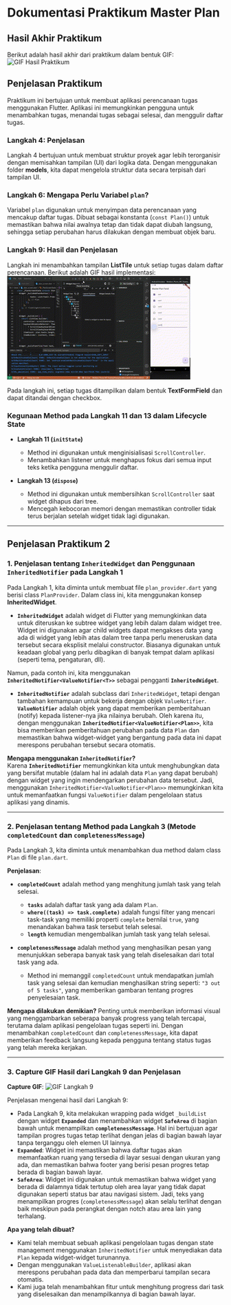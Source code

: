 # Dokumentasi Praktikum Master Plan

## Hasil Akhir Praktikum

Berikut adalah hasil akhir dari praktikum dalam bentuk GIF:
![GIF Hasil Praktikum](./assets/master_plan_demo.gif)

## Penjelasan Praktikum

Praktikum ini bertujuan untuk membuat aplikasi perencanaan tugas menggunakan Flutter.
Aplikasi ini memungkinkan pengguna untuk menambahkan tugas, menandai tugas sebagai selesai, dan menggulir daftar tugas.

### **Langkah 4: Penjelasan**

Langkah 4 bertujuan untuk membuat struktur proyek agar lebih terorganisir dengan memisahkan tampilan (UI) dari logika data. Dengan menggunakan folder **models**, kita dapat mengelola struktur data secara terpisah dari tampilan UI.

### **Langkah 6: Mengapa Perlu Variabel `plan`?**

Variabel `plan` digunakan untuk menyimpan data perencanaan yang mencakup daftar tugas. Dibuat sebagai konstanta (`const Plan()`) untuk memastikan bahwa nilai awalnya tetap dan tidak dapat diubah langsung, sehingga setiap perubahan harus dilakukan dengan membuat objek baru.

### **Langkah 9: Hasil dan Penjelasan**

Langkah ini menambahkan tampilan **ListTile** untuk setiap tugas dalam daftar perencanaan. Berikut adalah GIF hasil implementasi:
![GIF Langkah 9](./assets/praktikum1.gif)

Pada langkah ini, setiap tugas ditampilkan dalam bentuk **TextFormField** dan dapat ditandai dengan checkbox.

### **Kegunaan Method pada Langkah 11 dan 13 dalam Lifecycle State**

- **Langkah 11 (`initState`)**
  - Method ini digunakan untuk menginisialisasi `ScrollController`.
  - Menambahkan listener untuk menghapus fokus dari semua input teks ketika pengguna menggulir daftar.
- **Langkah 13 (`dispose`)**

  - Method ini digunakan untuk membersihkan `ScrollController` saat widget dihapus dari tree.
  - Mencegah kebocoran memori dengan memastikan controller tidak terus berjalan setelah widget tidak lagi digunakan.

---

## Penjelasan Praktikum 2

### 1. **Penjelasan tentang `InheritedWidget` dan Penggunaan `InheritedNotifier` pada Langkah 1**

Pada Langkah 1, kita diminta untuk membuat file `plan_provider.dart` yang berisi class `PlanProvider`. Dalam class ini, kita menggunakan konsep **InheritedWidget**.

- **`InheritedWidget`** adalah widget di Flutter yang memungkinkan data untuk diteruskan ke subtree widget yang lebih dalam dalam widget tree. Widget ini digunakan agar child widgets dapat mengakses data yang ada di widget yang lebih atas dalam tree tanpa perlu meneruskan data tersebut secara eksplisit melalui constructor. Biasanya digunakan untuk keadaan global yang perlu dibagikan di banyak tempat dalam aplikasi (seperti tema, pengaturan, dll).

Namun, pada contoh ini, kita menggunakan **`InheritedNotifier<ValueNotifier<T>>`** sebagai pengganti **`InheritedWidget`**.

- **`InheritedNotifier`** adalah subclass dari `InheritedWidget`, tetapi dengan tambahan kemampuan untuk bekerja dengan objek `ValueNotifier`. **`ValueNotifier`** adalah objek yang dapat memberikan pemberitahuan (notify) kepada listener-nya jika nilainya berubah. Oleh karena itu, dengan menggunakan **`InheritedNotifier<ValueNotifier<Plan>>`**, kita bisa memberikan pemberitahuan perubahan pada data `Plan` dan memastikan bahwa widget-widget yang bergantung pada data ini dapat merespons perubahan tersebut secara otomatis.

**Mengapa menggunakan `InheritedNotifier`?**  
Karena **`InheritedNotifier`** memungkinkan kita untuk menghubungkan data yang bersifat mutable (dalam hal ini adalah data `Plan` yang dapat berubah) dengan widget yang ingin mendengarkan perubahan data tersebut. Jadi, menggunakan `InheritedNotifier<ValueNotifier<Plan>>` memungkinkan kita untuk memanfaatkan fungsi `ValueNotifier` dalam pengelolaan status aplikasi yang dinamis.

---

### 2. **Penjelasan tentang Method pada Langkah 3 (Metode `completedCount` dan `completenessMessage`)**

Pada Langkah 3, kita diminta untuk menambahkan dua method dalam class `Plan` di file `plan.dart`.

**Penjelasan**:

- **`completedCount`** adalah method yang menghitung jumlah task yang telah selesai.

  - **`tasks`** adalah daftar task yang ada dalam `Plan`.
  - **`where((task) => task.complete)`** adalah fungsi filter yang mencari task-task yang memiliki properti `complete` bernilai `true`, yang menandakan bahwa task tersebut telah selesai.
  - **`length`** kemudian mengembalikan jumlah task yang telah selesai.

- **`completenessMessage`** adalah method yang menghasilkan pesan yang menunjukkan seberapa banyak task yang telah diselesaikan dari total task yang ada.
  - Method ini memanggil `completedCount` untuk mendapatkan jumlah task yang selesai dan kemudian menghasilkan string seperti: `"3 out of 5 tasks"`, yang memberikan gambaran tentang progres penyelesaian task.

**Mengapa dilakukan demikian?**
Penting untuk memberikan informasi visual yang menggambarkan seberapa banyak progress yang telah tercapai, terutama dalam aplikasi pengelolaan tugas seperti ini. Dengan menambahkan `completedCount` dan `completenessMessage`, kita dapat memberikan feedback langsung kepada pengguna tentang status tugas yang telah mereka kerjakan.

---

### 3. **Capture GIF Hasil dari Langkah 9 dan Penjelasan**

**Capture GIF**:
![GIF Langkah 9](./assets/praktikum2.gif)

Penjelasan mengenai hasil dari Langkah 9:

- Pada Langkah 9, kita melakukan wrapping pada widget `_buildList` dengan widget **`Expanded`** dan menambahkan widget **`SafeArea`** di bagian bawah untuk menampilkan **`completenessMessage`**. Hal ini bertujuan agar tampilan progres tugas tetap terlihat dengan jelas di bagian bawah layar tanpa terganggu oleh elemen UI lainnya.
- **`Expanded`**: Widget ini memastikan bahwa daftar tugas akan memanfaatkan ruang yang tersedia di layar sesuai dengan ukuran yang ada, dan memastikan bahwa footer yang berisi pesan progres tetap berada di bagian bawah layar.
- **`SafeArea`**: Widget ini digunakan untuk memastikan bahwa widget yang berada di dalamnya tidak tertutup oleh area layar yang tidak dapat digunakan seperti status bar atau navigasi sistem. Jadi, teks yang menampilkan progres (`completenessMessage`) akan selalu terlihat dengan baik meskipun pada perangkat dengan notch atau area lain yang terhalang.

**Apa yang telah dibuat?**

- Kami telah membuat sebuah aplikasi pengelolaan tugas dengan state management menggunakan `InheritedNotifier` untuk menyediakan data `Plan` kepada widget-widget turunannya.
- Dengan menggunakan `ValueListenableBuilder`, aplikasi akan merespons perubahan pada data dan memperbarui tampilan secara otomatis.
- Kami juga telah menambahkan fitur untuk menghitung progress dari task yang diselesaikan dan menampilkannya di bagian bawah layar.
